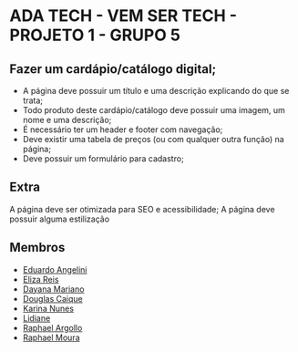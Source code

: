 <h1 color='green'> ADA TECH - VEM SER TECH - PROJETO 1 - GRUPO 5</h1>

## Fazer um cardápio/catálogo digital;
 - A página deve possuir um título e uma descrição explicando do que se trata;
 - Todo produto deste cardápio/catálogo deve possuir uma imagem, um nome e uma descrição;
 - É necessário ter um header e footer com navegação;
 - Deve existir uma tabela de preços (ou com qualquer outra função) na página;
 - Deve possuir um formulário para cadastro;
   
## Extra
A página deve ser otimizada para SEO e acessibilidade;
A página deve possuir alguma estilização

## Membros
- <a href='https://github.com/Eduangelini'>Eduardo Angelini</a>
- <a href='https://github.com/elizacso'>Eliza Reis</a>
- <a href='https://github.com/day-mariano'>Dayana Mariano</a>
- <a href='https://github.com/douglascaique'>Douglas Caique</a>
- <a href='https://github.com/karinanuunes'>Karina Nunes</a>
- <a href='#'>Lidiane</a>
- <a href='https://github.com/arghaell'>Raphael Argollo</a>
- <a href='https://github.com/Raphaell-Alves'>Raphael Moura</a>
